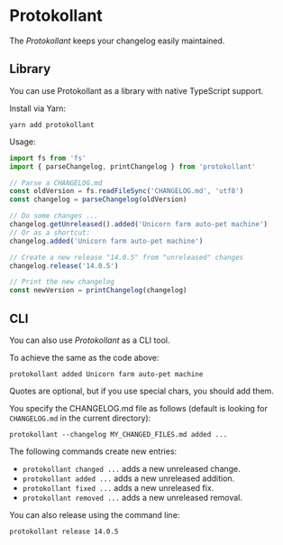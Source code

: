 Protokollant
============

The _Protokollant_ keeps your changelog easily maintained.
 
Library
-------

You can use Protokollant as a library with native TypeScript support.

Install via Yarn:

    yarn add protokollant

Usage:

```typescript
import fs from 'fs'
import { parseChangelog, printChangelog } from 'protokollant'

// Parse a CHANGELOG.md
const oldVersion = fs.readFileSync('CHANGELOG.md', 'utf8')
const changelog = parseChangelog(oldVersion)

// Do some changes ...
changelog.getUnreleased().added('Unicorn farm auto-pet machine')
// Or as a shortcut:
changelog.added('Unicorn farm auto-pet machine')

// Create a new release "14.0.5" from "unreleased" changes
changelog.release('14.0.5')

// Print the new changelog
const newVersion = printChangelog(changelog)
```

CLI
---

You can also use _Protokollant_ as a CLI tool.

To achieve the same as the code above:

    protokollant added Unicorn farm auto-pet machine
    
Quotes are optional, but if you use special chars, you should add them.

You specify the CHANGELOG.md file as follows (default is looking for `CHANGELOG.md` in the current directory):

    protokollant --changelog MY_CHANGED_FILES.md added ...

The following commands create new entries:

* `protokollant changed ...`  adds a new unreleased change.
* `protokollant added ...`    adds a new unreleased addition.
* `protokollant fixed ...`    adds a new unreleased fix.
* `protokollant removed ...`  adds a new unreleased removal.

You can also release using the command line:

    protokollant release 14.0.5
